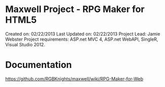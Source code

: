 Maxwell Project - RPG Maker for HTML5
=======
Created on: 02/22/2013
Last Updated on: 02/22/2013
Project Lead: Jamie Webster
Project requirements: ASP.net MVC 4, ASP.net WebAPI, SingleR, Visual Studio 2012.

Documentation
=======
https://github.com/RGBKnights/maxwell/wiki/RPG-Maker-for-Web
